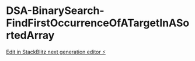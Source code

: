 # DSA-BinarySearch-FindFirstOccurrenceOfATargetInASortedArray

[Edit in StackBlitz next generation editor ⚡️](https://stackblitz.com/~/github.com/TravisLau92/DSA-BinarySearch-FindFirstOccurrenceOfATargetInASortedArray)